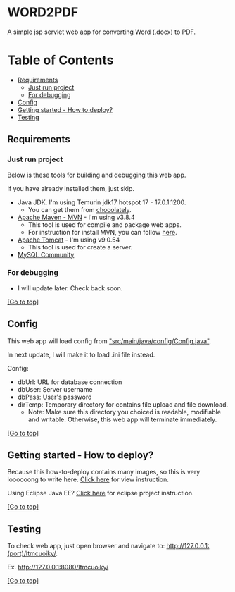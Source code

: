 # WORD2PDF

A simple jsp servlet web app for converting Word (.docx) to PDF.

# Table of Contents
- [Requirements](#Requirements)
  - [Just run project](#Just-run-project)
  - [For debugging](#For-debugging)
- [Config](#Config)
- [Getting started - How to deploy?](#getting-started---how-to-deploy)
- [Testing](#Testing)

## Requirements

### Just run project

Below is these tools for building and debugging this web app.

If you have already installed them, just skip.

- Java JDK. I'm using Temurin jdk17 hotspot 17 - 17.0.1.1200.
  - You can get them from [chocolately](https://community.chocolatey.org/packages/Temurin#description).
- [Apache Maven - MVN](https://maven.apache.org/download.cgi) - I'm using v3.8.4
  - This tool is used for compile and package web apps. 
  - For instruction for install MVN, you can follow [here](https://maven.apache.org/install.html).
- [Apache Tomcat](https://tomcat.apache.org/download-90.cgi) - I'm using v9.0.54
  - This tool is used for create a server.
- [MySQL Community](https://dev.mysql.com/downloads/mysql)

### For debugging

- I will update later. Check back soon.

[\[Go to top\]](#Word2PDF)

## Config

This web app will load config from ["src/main/java/config/Config.java"](src/main/java/config/Config.java).

In next update, I will make it to load .ini file instead.

Config:
- dbUrl: URL for database connection
- dbUser: Server username
- dbPass: User's password
- dirTemp: Temporary directory for contains file upload and file download.
  - Note: Make sure this directory you choiced is readable, modifiable and writable. Otherwise, this web app will terminate immediately.

[\[Go to top\]](#Word2PDF)

## Getting started - How to deploy?

Because this how-to-deploy contains many images, so this is very loooooong to write here. [Click here](HOWTODEPLOY.md) for view instruction.

Using Eclipse Java EE? [Click here](HOWTODEPLOY_ECLIPSE.md) for eclipse project instruction.

[\[Go to top\]](#Word2PDF)

## Testing

To check web app, just open browser and navigate to: http://127.0.0.1:(port)/ltmcuoiky/.

Ex. http://127.0.0.1:8080/ltmcuoiky/

[\[Go to top\]](#Word2PDF)

